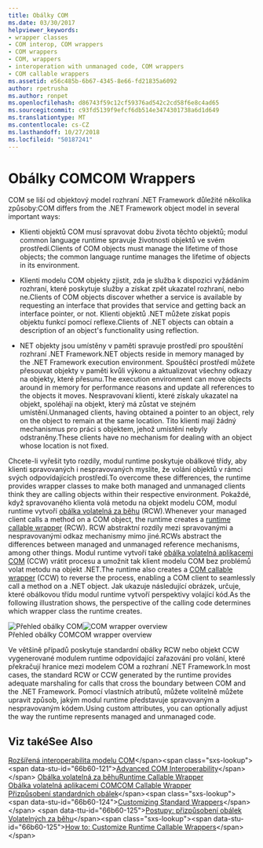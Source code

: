 ```yaml
---
title: Obálky COM
ms.date: 03/30/2017
helpviewer_keywords:
- wrapper classes
- COM interop, COM wrappers
- COM wrappers
- COM, wrappers
- interoperation with unmanaged code, COM wrappers
- COM callable wrappers
ms.assetid: e56c485b-6b67-4345-8e66-fd21835a6092
author: rpetrusha
ms.author: ronpet
ms.openlocfilehash: d86743f59c12cf59376ad542c2cd58f6e8c4ad65
ms.sourcegitcommit: c93fd5139f9efcf6db514e3474301738a6d1d649
ms.translationtype: MT
ms.contentlocale: cs-CZ
ms.lasthandoff: 10/27/2018
ms.locfileid: "50187241"
---
```

# <a name="com-wrappers"></a><span data-ttu-id="66b60-102">Obálky COM</span><span class="sxs-lookup"><span data-stu-id="66b60-102">COM Wrappers</span></span>
<span data-ttu-id="66b60-103">COM se liší od objektový model rozhraní .NET Framework důležité několika způsoby:</span><span class="sxs-lookup"><span data-stu-id="66b60-103">COM differs from the .NET Framework object model in several important ways:</span></span>  
  
-   <span data-ttu-id="66b60-104">Klienti objektů COM musí spravovat dobu života těchto objektů; modul common language runtime spravuje životnosti objektů ve svém prostředí.</span><span class="sxs-lookup"><span data-stu-id="66b60-104">Clients of COM objects must manage the lifetime of those objects; the common language runtime manages the lifetime of objects in its environment.</span></span>  
  
-   <span data-ttu-id="66b60-105">Klienti modelu COM objekty zjistit, zda je služba k dispozici vyžádáním rozhraní, které poskytuje služby a získat zpět ukazatel rozhraní, nebo ne.</span><span class="sxs-lookup"><span data-stu-id="66b60-105">Clients of COM objects discover whether a service is available by requesting an interface that provides that service and getting back an interface pointer, or not.</span></span> <span data-ttu-id="66b60-106">Klienti objektů .NET můžete získat popis objektu funkcí pomocí reflexe.</span><span class="sxs-lookup"><span data-stu-id="66b60-106">Clients of .NET objects can obtain a description of an object's functionality using reflection.</span></span>  
  
-   <span data-ttu-id="66b60-107">NET objekty jsou umístěny v paměti spravuje prostředí pro spouštění rozhraní .NET Framework.</span><span class="sxs-lookup"><span data-stu-id="66b60-107">NET objects reside in memory managed by the .NET Framework execution environment.</span></span> <span data-ttu-id="66b60-108">Spouštěcí prostředí můžete přesouvat objekty v paměti kvůli výkonu a aktualizovat všechny odkazy na objekty, které přesunu.</span><span class="sxs-lookup"><span data-stu-id="66b60-108">The execution environment can move objects around in memory for performance reasons and update all references to the objects it moves.</span></span> <span data-ttu-id="66b60-109">Nespravovaní klienti, které získaly ukazatel na objekt, spoléhají na objekt, který má zůstat ve stejném umístění.</span><span class="sxs-lookup"><span data-stu-id="66b60-109">Unmanaged clients, having obtained a pointer to an object, rely on the object to remain at the same location.</span></span> <span data-ttu-id="66b60-110">Tito klienti mají žádný mechanismus pro práci s objektem, jehož umístění nebyly odstraněny.</span><span class="sxs-lookup"><span data-stu-id="66b60-110">These clients have no mechanism for dealing with an object whose location is not fixed.</span></span>  
  
 <span data-ttu-id="66b60-111">Chcete-li vyřešit tyto rozdíly, modul runtime poskytuje obálkové třídy, aby klienti spravovaných i nespravovaných myslíte, že volání objektů v rámci svých odpovídajících prostředí.</span><span class="sxs-lookup"><span data-stu-id="66b60-111">To overcome these differences, the runtime provides wrapper classes to make both managed and unmanaged clients think they are calling objects within their respective environment.</span></span> <span data-ttu-id="66b60-112">Pokaždé, když spravovaného klienta volá metodu na objekt modelu COM, modul runtime vytvoří [obálka volatelná za běhu](runtime-callable-wrapper.md) (RCW).</span><span class="sxs-lookup"><span data-stu-id="66b60-112">Whenever your managed client calls a method on a COM object, the runtime creates a [runtime callable wrapper](runtime-callable-wrapper.md) (RCW).</span></span> <span data-ttu-id="66b60-113">RCW abstraktní rozdíly mezi spravovanými a nespravovanými odkaz mechanismy mimo jiné.</span><span class="sxs-lookup"><span data-stu-id="66b60-113">RCWs abstract the differences between managed and unmanaged reference mechanisms, among other things.</span></span> <span data-ttu-id="66b60-114">Modul runtime vytvoří také [obálka volatelná aplikacemi COM](com-callable-wrapper.md) (CCW) vrátit procesu a umožnit tak klient modelu COM bez problémů volat metodu na objekt .NET.</span><span class="sxs-lookup"><span data-stu-id="66b60-114">The runtime also creates a [COM callable wrapper](com-callable-wrapper.md) (CCW) to reverse the process, enabling a COM client to seamlessly call a method on a .NET object.</span></span> <span data-ttu-id="66b60-115">Jak ukazuje následující obrázek, určuje, které obálkovou třídu modul runtime vytvoří perspektivy volající kód.</span><span class="sxs-lookup"><span data-stu-id="66b60-115">As the following illustration shows, the perspective of the calling code determines which wrapper class the runtime creates.</span></span>  
  
 <span data-ttu-id="66b60-116">![Přehled obálky COM](media/bidirectional.gif "obousměrné")</span><span class="sxs-lookup"><span data-stu-id="66b60-116">![COM wrapper overview](media/bidirectional.gif "bidirectional")</span></span>  
<span data-ttu-id="66b60-117">Přehled obálky COM</span><span class="sxs-lookup"><span data-stu-id="66b60-117">COM wrapper overview</span></span>  
  
 <span data-ttu-id="66b60-118">Ve většině případů poskytuje standardní obálky RCW nebo objekt CCW vygenerované modulem runtime odpovídající zařazování pro volání, které překračují hranice mezi modelem COM a rozhraní .NET Framework.</span><span class="sxs-lookup"><span data-stu-id="66b60-118">In most cases, the standard RCW or CCW generated by the runtime provides adequate marshaling for calls that cross the boundary between COM and the .NET Framework.</span></span> <span data-ttu-id="66b60-119">Pomocí vlastních atributů, můžete volitelně můžete upravit způsob, jakým modul runtime představuje spravovaným a nespravovaným kódem.</span><span class="sxs-lookup"><span data-stu-id="66b60-119">Using custom attributes, you can optionally adjust the way the runtime represents managed and unmanaged code.</span></span>  
  
## <a name="see-also"></a><span data-ttu-id="66b60-120">Viz také</span><span class="sxs-lookup"><span data-stu-id="66b60-120">See Also</span></span>  
 <span data-ttu-id="66b60-121">[Rozšířená interoperabilita modelu COM](https://docs.microsoft.com/previous-versions/dotnet/netframework-4.0/bd9cdfyx(v=vs.100))</span><span class="sxs-lookup"><span data-stu-id="66b60-121">[Advanced COM Interoperability](https://docs.microsoft.com/previous-versions/dotnet/netframework-4.0/bd9cdfyx(v=vs.100))</span></span>  
 [<span data-ttu-id="66b60-122">Obálka volatelná za běhu</span><span class="sxs-lookup"><span data-stu-id="66b60-122">Runtime Callable Wrapper</span></span>](runtime-callable-wrapper.md)  
 [<span data-ttu-id="66b60-123">Obálka volatelná aplikacemi COM</span><span class="sxs-lookup"><span data-stu-id="66b60-123">COM Callable Wrapper</span></span>](com-callable-wrapper.md)  
 <span data-ttu-id="66b60-124">[Přizpůsobení standardních obálek](https://msdn.microsoft.com/library/c40d089b-6a3c-41b5-a20d-d760c215e49d(v=vs.100))</span><span class="sxs-lookup"><span data-stu-id="66b60-124">[Customizing Standard Wrappers](https://msdn.microsoft.com/library/c40d089b-6a3c-41b5-a20d-d760c215e49d(v=vs.100))</span></span>  
 <span data-ttu-id="66b60-125">[Postupy: přizpůsobení obálek Volatelných za běhu](https://msdn.microsoft.com/library/4a4bb3da-4d60-4517-99f2-78d46a681732(v=vs.100))</span><span class="sxs-lookup"><span data-stu-id="66b60-125">[How to: Customize Runtime Callable Wrappers](https://msdn.microsoft.com/library/4a4bb3da-4d60-4517-99f2-78d46a681732(v=vs.100))</span></span>
